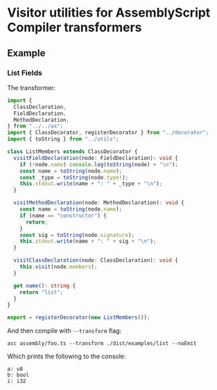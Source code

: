 # Visitor utilities for AssemblyScript Compiler transformers

## Example

### List Fields

The transformer:

```ts
import {
  ClassDeclaration,
  FieldDeclaration,
  MethodDeclaration,
} from "../../as";
import { ClassDecorator, registerDecorator } from "../decorator";
import { toString } from "../utils";

class ListMembers extends ClassDecorator {
  visitFieldDeclaration(node: FieldDeclaration): void {
    if (!node.name) console.log(toString(node) + "\n");
    const name = toString(node.name);
    const _type = toString(node.type!);
    this.stdout.write(name + ": " + _type + "\n");
  }

  visitMethodDeclaration(node: MethodDeclaration): void {
    const name = toString(node.name);
    if (name == "constructor") {
      return;
    }
    const sig = toString(node.signature);
    this.stdout.write(name + ": " + sig + "\n");
  }

  visitClassDeclaration(node: ClassDeclaration): void {
    this.visit(node.members);
  }

  get name(): string {
    return "list";
  }
}

export = registerDecorator(new ListMembers());
```

And then compile with `--transform` flag:

```
asc assembly/foo.ts --transform ./dist/examples/list --noEmit
```

Which prints the following to the console:

```
a: u8
b: bool
i: i32
```
